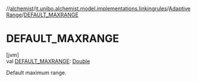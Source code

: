 //[alchemist](../../../index.md)/[it.unibo.alchemist.model.implementations.linkingrules](../index.md)/[AdaptiveRange](index.md)/[DEFAULT_MAXRANGE](-d-e-f-a-u-l-t_-m-a-x-r-a-n-g-e.md)

# DEFAULT_MAXRANGE

[jvm]\
val [DEFAULT_MAXRANGE](-d-e-f-a-u-l-t_-m-a-x-r-a-n-g-e.md): [Double](https://kotlinlang.org/api/latest/jvm/stdlib/kotlin/-double/index.html)

Default maximum range.
